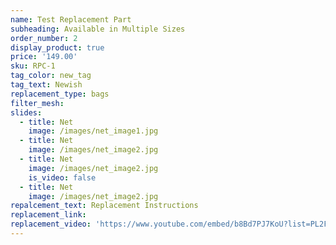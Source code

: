 ```yaml
---
name: Test Replacement Part
subheading: Available in Multiple Sizes
order_number: 2
display_product: true
price: '149.00'
sku: RPC-1
tag_color: new_tag
tag_text: Newish
replacement_type: bags
filter_mesh:
slides:
  - title: Net
    image: /images/net_image1.jpg
  - title: Net
    image: /images/net_image2.jpg
  - title: Net
    image: /images/net_image2.jpg
    is_video: false
  - title: Net
    image: /images/net_image2.jpg
repalcement_text: Replacement Instructions
replacement_link:
replacement_video: 'https://www.youtube.com/embed/b8Bd7PJ7KoU?list=PL2FDAACEC9421E7BD'
---
```

